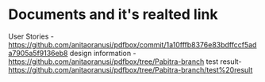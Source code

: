 Documents and it's realted link
================================
User Stories - https://github.com/anitaoranusi/pdfbox/commit/1a10fffb8376e83bdffccf5ada7905a5f9136eb8
design information - https://github.com/anitaoranusi/pdfbox/tree/Pabitra-branch
test result- https://github.com/anitaoranusi/pdfbox/tree/Pabitra-branch/test%20result
